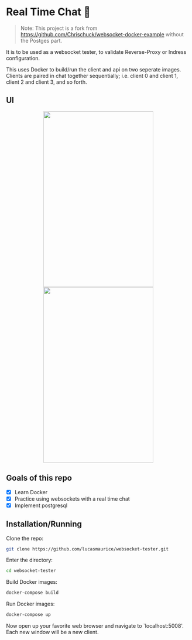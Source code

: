 # Real Time Chat 🍪

> Note: This project is a fork from https://github.com/Chrischuck/websocket-docker-example without the Postges part.

It is to be used as a websocket tester, to validate Reverse-Proxy or Indress configuration.

This uses Docker to build/run the client and api on two seperate images. Clients are paired in chat together sequentially; i.e. client 0 and client 1, client 2 and client 3, and so forth. 

## UI
<p align="center">
  <img  src='https://github.com/lucasmaurice/websocket-tester/blob/main/images/1.png' height='480' width='300'>
  <img src='https://github.com/lucasmaurice/websocket-tester/blob/main/images/2.png' height='480' width='300'>
</p>

## Goals of this repo
- [x] Learn Docker
- [x] Practice using websockets with a real time chat
- [x] Implement postgresql

## Installation/Running
Clone the repo:  
```bash
git clone https://github.com/lucasmaurice/websocket-tester.git
```
Enter the directory:  
```bash
cd websocket-tester
```

Build Docker images:  
```bash
docker-compose build
```

Run Docker images:  
```bash
docker-compose up
```
Now open up your favorite web browser and navigate to `localhost:5008'. Each new window will be a new client.